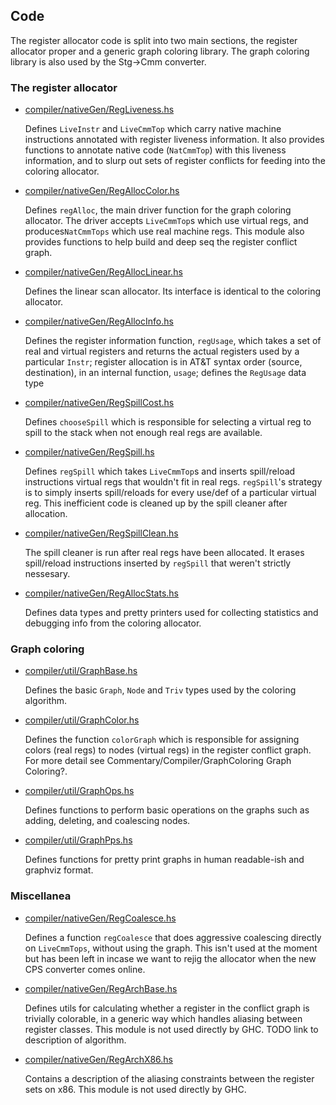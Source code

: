 ## Code


The register allocator code is split into two main sections, the register allocator proper and a generic graph coloring library. The graph coloring library is also used by the Stg-\>Cmm converter.

### The register allocator

- [compiler/nativeGen/RegLiveness.hs](/trac/ghc/browser/ghc/compiler/nativeGen/RegLiveness.hs)

  Defines `LiveInstr` and `LiveCmmTop` which carry native machine instructions annotated with register liveness information. It also provides functions to annotate native code (`NatCmmTop`) with this liveness information, and to slurp out sets of register conflicts for feeding into the coloring allocator.

- [compiler/nativeGen/RegAllocColor.hs](/trac/ghc/browser/ghc/compiler/nativeGen/RegAllocColor.hs)

  Defines `regAlloc`, the main driver function for the graph coloring allocator. The driver accepts `LiveCmmTop`s which use virtual regs, and produces`NatCmmTops` which use real machine regs. This module also provides functions to help build and deep seq the register conflict graph.

- [compiler/nativeGen/RegAllocLinear.hs](/trac/ghc/browser/ghc/compiler/nativeGen/RegAllocLinear.hs)

  Defines the linear scan allocator. Its interface is identical to the coloring allocator.

- [compiler/nativeGen/RegAllocInfo.hs](/trac/ghc/browser/ghc/compiler/nativeGen/RegAllocInfo.hs)

  Defines the register information function, `regUsage`, which takes a set of real and virtual registers and returns the actual registers used by a particular `Instr`; register allocation is in AT&T syntax order (source, destination), in an internal function, `usage`; defines the `RegUsage` data type

- [compiler/nativeGen/RegSpillCost.hs](/trac/ghc/browser/ghc/compiler/nativeGen/RegSpillCost.hs)

  Defines `chooseSpill` which is responsible for selecting a virtual reg to spill to the stack when not enough real regs are available.

- [compiler/nativeGen/RegSpill.hs](/trac/ghc/browser/ghc/compiler/nativeGen/RegSpill.hs)

  Defines `regSpill` which takes `LiveCmmTop`s and inserts spill/reload instructions virtual regs that wouldn't fit in real regs. `regSpill`'s strategy is to simply inserts spill/reloads for every use/def of a particular virtual reg. This inefficient code is cleaned up by the spill cleaner after allocation.

- [compiler/nativeGen/RegSpillClean.hs](/trac/ghc/browser/ghc/compiler/nativeGen/RegSpillClean.hs)

  The spill cleaner is run after real regs have been allocated. It erases spill/reload instructions inserted by `regSpill` that weren't strictly nessesary.

- [compiler/nativeGen/RegAllocStats.hs](/trac/ghc/browser/ghc/compiler/nativeGen/RegAllocStats.hs)

  Defines data types and pretty printers used for collecting statistics and debugging info from the coloring allocator.

### Graph coloring

- [compiler/util/GraphBase.hs](/trac/ghc/browser/ghc/compiler/util/GraphBase.hs)

  Defines the basic `Graph`, `Node` and `Triv` types used by the coloring algorithm.

- [compiler/util/GraphColor.hs](/trac/ghc/browser/ghc/compiler/util/GraphColor.hs)

  Defines the function `colorGraph` which is responsible for assigning colors (real regs) to nodes (virtual regs) in the register conflict graph. For more detail see Commentary/Compiler/GraphColoring Graph Coloring?.

- [compiler/util/GraphOps.hs](/trac/ghc/browser/ghc/compiler/util/GraphOps.hs)

  Defines functions to perform basic operations on the graphs such as adding, deleting, and coalescing nodes.

- [compiler/util/GraphPps.hs](/trac/ghc/browser/ghc/compiler/util/GraphPps.hs)

  Defines functions for pretty print graphs in human readable-ish and graphviz format.

### Miscellanea

- [compiler/nativeGen/RegCoalesce.hs](/trac/ghc/browser/ghc/compiler/nativeGen/RegCoalesce.hs)

  Defines a function `regCoalesce` that does aggressive coalescing directly on `LiveCmmTops`, without using the graph. This isn't used at the moment but has been left in incase we want to rejig the allocator when the new CPS converter comes online.

- [compiler/nativeGen/RegArchBase.hs](/trac/ghc/browser/ghc/compiler/nativeGen/RegArchBase.hs)

  Defines utils for calculating whether a register in the conflict graph is trivially colorable, in a generic way which handles aliasing between register classes. This module is not used directly by GHC. TODO link to description of algorithm.

- [compiler/nativeGen/RegArchX86.hs](/trac/ghc/browser/ghc/compiler/nativeGen/RegArchX86.hs)

  Contains a description of the aliasing constraints between the register sets on x86. This module is not used directly by GHC.
